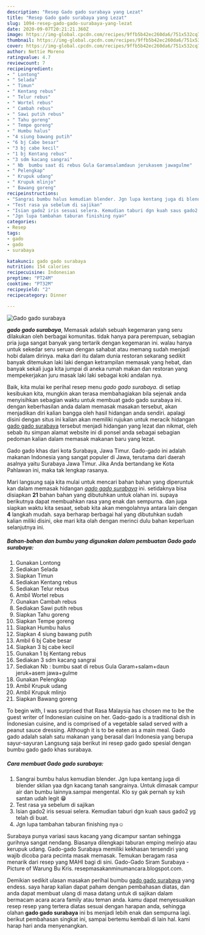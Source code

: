 ```yaml
---
description: "Resep Gado gado surabaya yang Lezat"
title: "Resep Gado gado surabaya yang Lezat"
slug: 1094-resep-gado-gado-surabaya-yang-lezat
date: 2020-09-07T20:21:21.360Z
image: https://img-global.cpcdn.com/recipes/9ffb5b42ec260da6/751x532cq70/gado-gado-surabaya-foto-resep-utama.jpg
thumbnail: https://img-global.cpcdn.com/recipes/9ffb5b42ec260da6/751x532cq70/gado-gado-surabaya-foto-resep-utama.jpg
cover: https://img-global.cpcdn.com/recipes/9ffb5b42ec260da6/751x532cq70/gado-gado-surabaya-foto-resep-utama.jpg
author: Nettie Moreno
ratingvalue: 4.7
reviewcount: 7
recipeingredient:
- " Lontong"
- " Selada"
- " Timun"
- " Kentang rebus"
- " Telur rebus"
- " Wortel rebus"
- " Cambah rebus"
- " Sawi putih rebus"
- " Tahu goreng"
- " Tempe goreng"
- " Humbu halus"
- "4 siung bawang putih"
- "6 bj Cabe besar"
- "3 bj cabe kecil"
- "1 bj Kentang rebus"
- "3 sdm kacang sangrai"
- " Nb  bumbu saat di rebus Gula Garamsalamdaun jerukasem jawagulme"
- " Pelengkap"
- " Krupuk udang"
- " Krupuk mlinjo"
- " Bawang goreng"
recipeinstructions:
- "Sangrai bumbu halus kemudian blender. Jgn lupa kentang juga di blender sklian yaa dgn kacang tanah sangrainya. Untuk dimasak campur air dan bumbu lainnya.sampai mengental. Klo sy gak pernah sy ksh santan udah legit 😁"
- "Test rasa ya sebelum di sajikan"
- "Isian gado2 iris sesuai selera. Kemudian taburi dgn kuah saus gado2 yg telah di buat."
- "Jgn lupa tambahan taburan finishing nya☺"
categories:
- Resep
tags:
- gado
- gado
- surabaya

katakunci: gado gado surabaya 
nutrition: 154 calories
recipecuisine: Indonesian
preptime: "PT24M"
cooktime: "PT32M"
recipeyield: "2"
recipecategory: Dinner

---
```



![Gado gado surabaya](https://img-global.cpcdn.com/recipes/9ffb5b42ec260da6/751x532cq70/gado-gado-surabaya-foto-resep-utama.jpg)

<b><i>gado gado surabaya</i></b>, Memasak adalah sebuah kegemaran yang seru dilakukan oleh berbagai komunitas. tidak hanya para perempuan, sebagian pria juga sangat banyak yang tertarik dengan kegemaran ini. walau hanya untuk sekedar seru seruan dengan sahabat atau memang sudah menjadi hobi dalam dirinya. maka dari itu dalam dunia restoran sekarang sedikit banyak ditemukan laki laki dengan ketrampilan memasak yang hebat, dan banyak sekali juga kita jumpai di aneka rumah makan dan restoran yang mempekerjakan juru masak laki laki sebagai koki andalan nya.

Baik, kita mulai ke perihal resep menu <i>gado gado surabaya</i>. di setiap kesibukan kita, mungkin akan terasa membahagiakan bila sejenak anda menyisihkan sebagian waktu untuk membuat gado gado surabaya ini. dengan keberhasilan anda dalam memasak masakan tersebut, akan menjadikan diri kalian bangga oleh hasil hidangan anda sendiri. apalagi disini dengan situs ini kalian akan memiliki rujukan untuk meracik hidangan <u>gado gado surabaya</u> tersebut menjadi hidangan yang lezat dan nikmat, oleh sebab itu simpan alamat website ini di ponsel anda sebagai sebagian pedoman kalian dalam memasak makanan baru yang lezat.

Gado gado khas dari kota Surabaya, Jawa Timur. Gado-gado ini adalah makanan Indonesia yang sangat populer di Jawa, terutama dari daerah asalnya yaitu Surabaya Jawa Timur. Jika Anda bertandang ke Kota Pahlawan ini, maka tak lengkap rasanya.


Mari langsung saja kita mulai untuk mencari bahan bahan yang diperuntuk kan dalam memasak hidangan <u><i>gado gado surabaya</i></u> ini. setidaknya bisa disiapkan <b>21</b> bahan bahan yang dibutuhkan untuk olahan ini. supaya berikutnya dapat membuahkan rasa yang enak dan sempurna. dan juga siapkan waktu kita sesaat, sebab kita akan mengolahnya antara lain dengan <b>4</b> langkah mudah. saya berharap berbagai hal yang dibutuhkan sudah kalian miliki disini, oke mari kita olah dengan merinci dulu bahan keperluan selanjutnya ini.

<!--inarticleads1-->

##### Bahan-bahan dan bumbu yang digunakan dalam pembuatan Gado gado surabaya:

1. Gunakan  Lontong
1. Sediakan  Selada
1. Siapkan  Timun
1. Sediakan  Kentang rebus
1. Sediakan  Telur rebus
1. Ambil  Wortel rebus
1. Gunakan  Cambah rebus
1. Sediakan  Sawi putih rebus
1. Siapkan  Tahu goreng
1. Siapkan  Tempe goreng
1. Siapkan  Humbu halus
1. Siapkan 4 siung bawang putih
1. Ambil 6 bj Cabe besar
1. Siapkan 3 bj cabe kecil
1. Gunakan 1 bj Kentang rebus
1. Sediakan 3 sdm kacang sangrai
1. Sediakan  Nb : bumbu saat di rebus Gula Garam+salam+daun jeruk+asem jawa+gulme
1. Gunakan  Pelengkap
1. Ambil  Krupuk udang
1. Ambil  Krupuk mlinjo
1. Siapkan  Bawang goreng


To begin with, I was surprised that Rasa Malaysia has chosen me to be the guest writer of Indonesian cuisine on her. Gado-gado is a traditional dish in Indonesian cuisine, and is comprised of a vegetable salad served with a peanut sauce dressing. Although it is to be eaten as a main meal. Gado gado adalah salah satu makanan yang berasal dari Indonesia yang berupa sayur-sayuran Langsung saja berikut ini resep gado gado spesial dengan bumbu gado gado khas surabaya. 

<!--inarticleads2-->

##### Cara membuat Gado gado surabaya:

1. Sangrai bumbu halus kemudian blender. Jgn lupa kentang juga di blender sklian yaa dgn kacang tanah sangrainya. Untuk dimasak campur air dan bumbu lainnya.sampai mengental. Klo sy gak pernah sy ksh santan udah legit 😁
1. Test rasa ya sebelum di sajikan
1. Isian gado2 iris sesuai selera. Kemudian taburi dgn kuah saus gado2 yg telah di buat.
1. Jgn lupa tambahan taburan finishing nya☺


Surabaya punya variasi saus kacang yang dicampur santan sehingga gurihnya sangat nendang. Biasanya dilengkapi taburan emping melinjo atau kerupuk udang. Gado-gado Surabaya memiliki kekhasan tersendiri yang wajib dicoba para pecinta masak memasak. Temukan beragam rasa menarik dari resep yang MAHI bagi di sini. Gado-Gado Siram Surabaya - Picture of Warung Bu Kris. resepmasakanminumancara.blogspot.com. 

Demikian sedikit ulasan masakan perihal bumbu <u>gado gado surabaya</u> yang endess. saya harap kalian dapat paham dengan pembahasan diatas, dan anda dapat membuat ulang di masa datang untuk di sajikan dalam bermacam acara acara family atau teman anda. kamu dapat menyesuaikan resep resep yang tertera diatas sesuai dengan harapan anda, sehingga olahan <b>gado gado surabaya</b> ini bs menjadi lebih enak dan sempurna lagi. berikut pembahasan singkat ini, sampai bertemu kembali di lain hal. kami harap hari anda menyenangkan.
